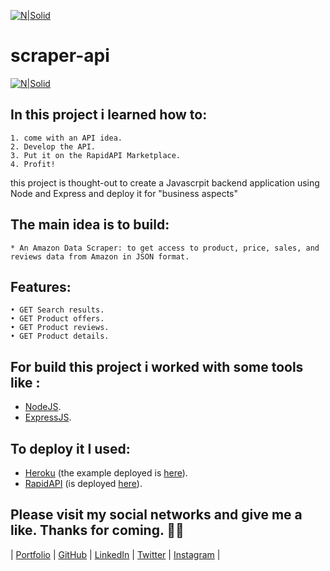 [![N|Solid](https://i.ibb.co/X58M6Vm/Manzi-Banner2x.png)](https://manzaraz.github.io)

# scraper-api

[![N|Solid](https://i.ibb.co/Yb48YgM/manziAPI.gif)](https://rapidapi.com/Manzaraz/api/manzi-amazon-data-scraper1)

## In this project i learned how to:

    1. come with an API idea.
    2. Develop the API.
    3. Put it on the RapidAPI Marketplace.
    4. Profit!

this project is thought-out to create a Javascrpit backend application using Node and Express and deploy it for "business aspects"

## The main idea is to build:

    * An Amazon Data Scraper: to get access to product, price, sales, and reviews data from Amazon in JSON format.

## Features:

    • GET Search results.
    • GET Product offers.
    • GET Product reviews.
    • GET Product details.

## For build this project i worked with some tools like :

- [NodeJS](https://nodejs.org/).
- [ExpressJS](https://expressjs.com/es/).

## To deploy it I used:

- [Heroku](https://www.heroku.com) (the example deployed is [here](https://git.heroku.com/manzi-amazon-scraper.git)).
- [RapidAPI](https://rapidapi.com) (is deployed [here](https://rapidapi.com/Manzaraz/api/manzi-amazon-data-scraper1/)).

## Please visit my social networks and give me a like. Thanks for coming. 👋🏼

| [Portfolio](https://manzaraz.github.io) | [GitHub](https://github.com/Manzaraz) | [LinkedIn](https://www.linkedin.com/in/manzaraz) | [Twitter](https://twitter.com/MagnusManz) | [Instagram](https://www.instagram.com/magnusmanz/) |

